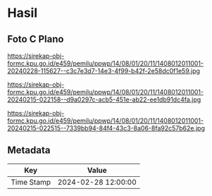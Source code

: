 # Hasil

## Foto C Plano

https://sirekap-obj-formc.kpu.go.id/e459/pemilu/ppwp/14/08/01/20/11/1408012011001-20240228-115627--c3c7e3d7-14e3-4f99-b42f-2e58dc0f1e59.jpg

https://sirekap-obj-formc.kpu.go.id/e459/pemilu/ppwp/14/08/01/20/11/1408012011001-20240215-022158--d9a0297c-acb5-451e-ab22-ee1db91dc4fa.jpg

https://sirekap-obj-formc.kpu.go.id/e459/pemilu/ppwp/14/08/01/20/11/1408012011001-20240215-022515--7339bb94-84f4-43c3-8a06-8fa92c57b62e.jpg


## Metadata

| Key        | Value               |
| ---------- | ------------------- |
| Time Stamp | 2024-02-28 12:00:00 |



